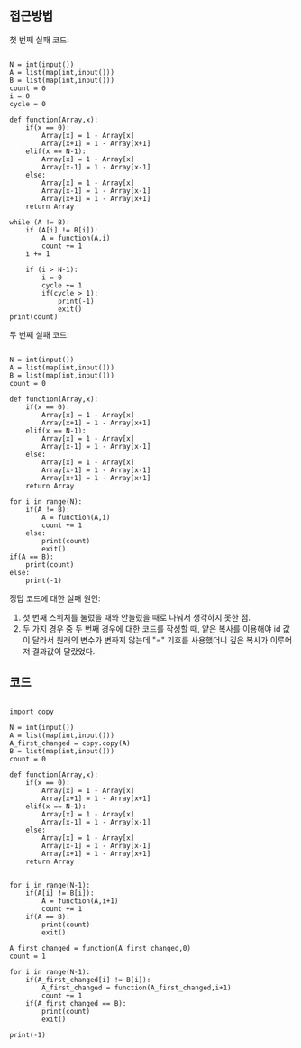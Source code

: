 ## 접근방법
첫 번째 실패 코드:
<pre><code>
N = int(input())
A = list(map(int,input()))
B = list(map(int,input()))
count = 0
i = 0
cycle = 0

def function(Array,x):   
    if(x == 0):
        Array[x] = 1 - Array[x]
        Array[x+1] = 1 - Array[x+1]
    elif(x == N-1):
        Array[x] = 1 - Array[x]
        Array[x-1] = 1 - Array[x-1]
    else:
        Array[x] = 1 - Array[x]
        Array[x-1] = 1 - Array[x-1]
        Array[x+1] = 1 - Array[x+1]
    return Array

while (A != B):
    if (A[i] != B[i]):
        A = function(A,i)
        count += 1
    i += 1

    if (i > N-1):
        i = 0
        cycle += 1
        if(cycle > 1):
            print(-1)
            exit()
print(count)
</code></pre>
두 번째 실패 코드:
<pre><code>
N = int(input())
A = list(map(int,input()))
B = list(map(int,input()))
count = 0

def function(Array,x):   
    if(x == 0):
        Array[x] = 1 - Array[x]
        Array[x+1] = 1 - Array[x+1]
    elif(x == N-1):
        Array[x] = 1 - Array[x]
        Array[x-1] = 1 - Array[x-1]
    else:
        Array[x] = 1 - Array[x]
        Array[x-1] = 1 - Array[x-1]
        Array[x+1] = 1 - Array[x+1]
    return Array

for i in range(N):
    if(A != B):
        A = function(A,i)
        count += 1
    else:
        print(count)
        exit()
if(A == B):
    print(count)
else:
    print(-1)
</code></pre>
정답 코드에 대한 실패 원인:
1. 첫 번째 스위치를 눌렀을 때와 안눌렀을 때로 나눠서 생각하지 못한 점.
2. 두 가지 경우 중 두 번째 경우에 대한 코드를 작성할 때, 얕은 복사를 이용해야 id 값이 달라서 원래의 변수가 변하지 않는데 
"=" 기호를 사용했더니 깊은 복사가 이루어져 결과값이 달랐었다.


## 코드
<pre><code>
import copy

N = int(input())
A = list(map(int,input()))
A_first_changed = copy.copy(A)
B = list(map(int,input()))
count = 0

def function(Array,x):   
    if(x == 0):
        Array[x] = 1 - Array[x]
        Array[x+1] = 1 - Array[x+1]
    elif(x == N-1):
        Array[x] = 1 - Array[x]
        Array[x-1] = 1 - Array[x-1]
    else:
        Array[x] = 1 - Array[x]
        Array[x-1] = 1 - Array[x-1]
        Array[x+1] = 1 - Array[x+1]
    return Array


for i in range(N-1):
    if(A[i] != B[i]):
        A = function(A,i+1)
        count += 1
    if(A == B):
        print(count)
        exit()

A_first_changed = function(A_first_changed,0)
count = 1

for i in range(N-1):
    if(A_first_changed[i] != B[i]):
        A_first_changed = function(A_first_changed,i+1)
        count += 1
    if(A_first_changed == B):
        print(count)
        exit()

print(-1)
</code></pre>

